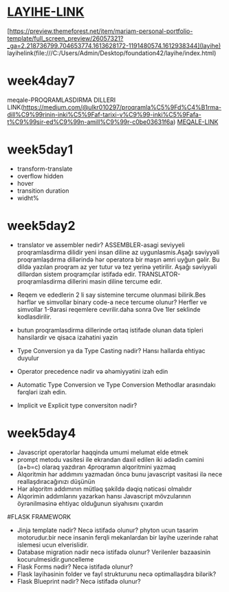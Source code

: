 # <a href="file:///C:/Users/Admin/Desktop/foundation42/layihe/index.html">LAYIHE-LINK</a>
[https://preview.themeforest.net/item/mariam-personal-portfolio-template/full_screen_preview/26057321?_ga=2.218736799.704653774.1613628172-1191480574.1612938344](layihe)
layihelink(file:///C:/Users/Admin/Desktop/foundation42/layihe/index.html)


# week4day7
meqale-PROQRAMLASDIRMA DILLERI
LINK(https://medium.com/@ulkr010297/proqramla%C5%9Fd%C4%B1rma-dill%C9%99rinin-inki%C5%9Faf-tarixi-v%C9%99-inki%C5%9Fafa-t%C9%99sir-ed%C9%99n-amill%C9%99r-c0be03631f6a)
<a href="https://medium.com/@ulkr010297/proqramla%C5%9Fd%C4%B1rma-dill%C9%99rinin-inki%C5%9Faf-tarixi-v%C9%99-inki%C5%9Fafa-t%C9%99sir-ed%C9%99n-amill%C9%99r-c0be03631f6a">MEQALE-LINK</a>


# week5day1
- transform-translate
- overflow hidden
- hover
- transition duration
- widht%




# week5day2
- translator ve assembler nedir?
    ASSEMBLER-asagi seviyyeli proqramlasdirma dilidir yeni insan diline az uygunlasmis.Aşağı səviyyəli proqramlaşdırma dillərində hər operatora bir maşın əmri uyğun gəlir. Bu dildə yazılan proqram az yer tutur və tez yerinə yetirilir. Aşağı səviyyəli dillərdən sistem proqramçılar istifadə edir.
    TRANSLATOR-proqramlasdirma dillerini masin diline tercume edir.
- Reqem ve ededlerin 2 li say sistemine tercume olunmasi bilirik.Bes hərflər ve simvollar binary code-a nece tercume olunur?
    Herfler ve simvollar 1-9arasi reqemlere cevrilir.daha sonra 0ve 1ler seklinde kodlasdirilir.
- butun proqramlasdirma dillerinde ortaq istifade olunan data tipleri hansilardir ve qisaca izahatini yazin
    
- Type Conversion ya da Type Casting nədir? Hansı hallarda ehtiyac duyulur
- Operator precedence nədir və əhəmiyyətini izah edin
- Automatic Type Conversion ve Type Conversion Methodlar arasındakı fərqləri izah edin.
- Implicit ve Explicit type conversiton nədir?





# week5day4
- Javascript operatorlar haqqinda umumi melumat elde etmek
- prompt metodu vasitesi ile ekrandan daxil edilen iki ədədin cəmini (a+b=c) olaraq yazdıran 4proqramın alqoritmini yazmaq
- Alqoritmin hər addımını yazmadan öncə bunu javascript vasitəsi ilə nece reallaşdıracağınızı düşünün
- Hər alqoritm addımının mütləq şəkildə dəqiq nəticəsi olmalıdır
- Alqorimin addımlarını yazarkən hansı Javascript mövzularının öyrənilməsinə ehtiyac olduğunun siyahısını çıxardın

#FLASK FRAMEWORK
- Jinja template nədir? Necə istifadə olunur?
      phyton ucun tasarim motorudur.bir nece insanin ferqli mekanlardan bir layihe uzerinde rahat islemesi ucun elverislidir.
- Database migration nədir necə istifadə olunur?
      Verilenler bazaasinin kocurulmesidir.guncelleme
- Flask Forms nədir? Necə istifadə olunur?
- Flask layihəsinin folder ve fayl strukturunu necə optimallaşdıra bilərik?
- Flask Blueprint nədir? Necə istifadə olunur?


